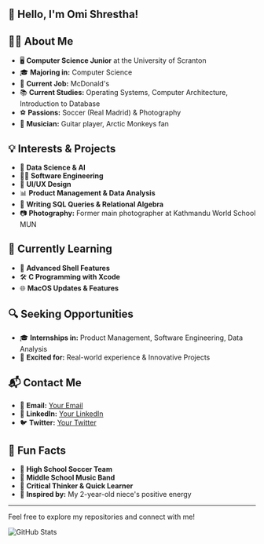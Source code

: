 ## 👋 Hello, I'm Omi Shrestha!

## 👨‍💻 About Me

- 🖥️ **Computer Science Junior** at the University of Scranton
- 🎓 **Majoring in:** Computer Science
- 💼 **Current Job:** McDonald's
- 📚 **Current Studies:** Operating Systems, Computer Architecture, Introduction to Database
- ⚽ **Passions:** Soccer (Real Madrid) & Photography
- 🎸 **Musician:** Guitar player, Arctic Monkeys fan

## 💡 Interests & Projects

- 🧠 **Data Science & AI**
- 👨‍💻 **Software Engineering**
- 🎨 **UI/UX Design**
- 📊 **Product Management & Data Analysis**
- 📝 **Writing SQL Queries & Relational Algebra**
- 📷 **Photography:** Former main photographer at Kathmandu World School MUN

## 🌱 Currently Learning

- 📖 **Advanced Shell Features**
- 🛠️ **C Programming with Xcode**
- 🌐 **MacOS Updates & Features**

## 🔍 Seeking Opportunities

- 🎓 **Internships in:** Product Management, Software Engineering, Data Analysis
- 🚀 **Excited for:** Real-world experience & Innovative Projects

## 📬 Contact Me

- 📧 **Email:** [Your Email](mailto:your.email@example.com)
- 💼 **LinkedIn:** [Your LinkedIn](https://www.linkedin.com/in/yourprofile)
- 🐦 **Twitter:** [Your Twitter](https://twitter.com/yourprofile)

## 🚀 Fun Facts

- 🏅 **High School Soccer Team**
- 🎤 **Middle School Music Band**
- 💪 **Critical Thinker & Quick Learner**
- 🌟 **Inspired by:** My 2-year-old niece's positive energy

---

Feel free to explore my repositories and connect with me!

![GitHub Stats](https://github-readme-stats.vercel.app/api?username=yourusername&show_icons=true&theme=radical)
